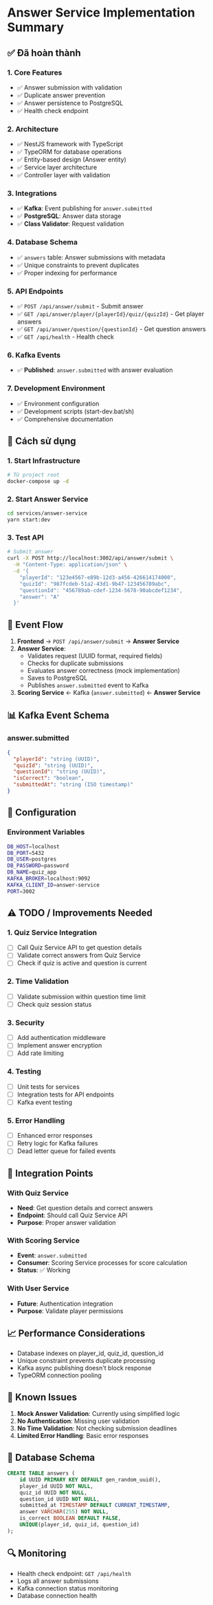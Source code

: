 # Answer Service Implementation Summary

## ✅ Đã hoàn thành

### 1. **Core Features**
- ✅ Answer submission with validation
- ✅ Duplicate answer prevention
- ✅ Answer persistence to PostgreSQL
- ✅ Health check endpoint

### 2. **Architecture**
- ✅ NestJS framework with TypeScript
- ✅ TypeORM for database operations
- ✅ Entity-based design (Answer entity)
- ✅ Service layer architecture
- ✅ Controller layer with validation

### 3. **Integrations**
- ✅ **Kafka**: Event publishing for `answer.submitted`
- ✅ **PostgreSQL**: Answer data storage
- ✅ **Class Validator**: Request validation

### 4. **Database Schema**
- ✅ `answers` table: Answer submissions with metadata
- ✅ Unique constraints to prevent duplicates
- ✅ Proper indexing for performance

### 5. **API Endpoints**
- ✅ `POST /api/answer/submit` - Submit answer
- ✅ `GET /api/answer/player/{playerId}/quiz/{quizId}` - Get player answers
- ✅ `GET /api/answer/question/{questionId}` - Get question answers
- ✅ `GET /api/health` - Health check

### 6. **Kafka Events**
- ✅ **Published**: `answer.submitted` with answer evaluation

### 7. **Development Environment**
- ✅ Environment configuration
- ✅ Development scripts (start-dev.bat/sh)
- ✅ Comprehensive documentation

## 🚀 Cách sử dụng

### 1. Start Infrastructure
```bash
# Từ project root
docker-compose up -d
```

### 2. Start Answer Service
```bash
cd services/answer-service
yarn start:dev
```

### 3. Test API
```bash
# Submit answer
curl -X POST http://localhost:3002/api/answer/submit \
  -H "Content-Type: application/json" \
  -d '{
    "playerId": "123e4567-e89b-12d3-a456-426614174000",
    "quizId": "987fcdeb-51a2-43d1-9b47-123456789abc",
    "questionId": "456789ab-cdef-1234-5678-90abcdef1234", 
    "answer": "A"
  }'
```

## 🔄 Event Flow

1. **Frontend** → `POST /api/answer/submit` → **Answer Service**
2. **Answer Service**:
   - Validates request (UUID format, required fields)
   - Checks for duplicate submissions
   - Evaluates answer correctness (mock implementation)
   - Saves to PostgreSQL
   - Publishes `answer.submitted` event to Kafka
3. **Scoring Service** ← Kafka (`answer.submitted`) ← **Answer Service**

## 📊 Kafka Event Schema

### answer.submitted
```json
{
  "playerId": "string (UUID)",
  "quizId": "string (UUID)",
  "questionId": "string (UUID)", 
  "isCorrect": "boolean",
  "submittedAt": "string (ISO timestamp)"
}
```

## 🔧 Configuration

### Environment Variables
```bash
DB_HOST=localhost
DB_PORT=5432
DB_USER=postgres
DB_PASSWORD=password
DB_NAME=quiz_app
KAFKA_BROKER=localhost:9092
KAFKA_CLIENT_ID=answer-service
PORT=3002
```

## ⚠️ TODO / Improvements Needed

### 1. **Quiz Service Integration**
- [ ] Call Quiz Service API to get question details
- [ ] Validate correct answers from Quiz Service
- [ ] Check if quiz is active and question is current

### 2. **Time Validation**
- [ ] Validate submission within question time limit
- [ ] Check quiz session status

### 3. **Security**
- [ ] Add authentication middleware
- [ ] Implement answer encryption
- [ ] Add rate limiting

### 4. **Testing**
- [ ] Unit tests for services
- [ ] Integration tests for API endpoints
- [ ] Kafka event testing

### 5. **Error Handling**
- [ ] Enhanced error responses
- [ ] Retry logic for Kafka failures
- [ ] Dead letter queue for failed events

## 🎯 Integration Points

### With Quiz Service
- **Need**: Get question details and correct answers
- **Endpoint**: Should call Quiz Service API
- **Purpose**: Proper answer validation

### With Scoring Service  
- **Event**: `answer.submitted`
- **Consumer**: Scoring Service processes for score calculation
- **Status**: ✅ Working

### With User Service
- **Future**: Authentication integration
- **Purpose**: Validate player permissions

## 📈 Performance Considerations

- Database indexes on player_id, quiz_id, question_id
- Unique constraint prevents duplicate processing
- Kafka async publishing doesn't block response
- TypeORM connection pooling

## 🐛 Known Issues

1. **Mock Answer Validation**: Currently using simplified logic
2. **No Authentication**: Missing user validation
3. **No Time Validation**: Not checking submission deadlines
4. **Limited Error Handling**: Basic error responses

## 📝 Database Schema

```sql
CREATE TABLE answers (
    id UUID PRIMARY KEY DEFAULT gen_random_uuid(),
    player_id UUID NOT NULL,
    quiz_id UUID NOT NULL, 
    question_id UUID NOT NULL,
    submitted_at TIMESTAMP DEFAULT CURRENT_TIMESTAMP,
    answer VARCHAR(255) NOT NULL,
    is_correct BOOLEAN DEFAULT FALSE,
    UNIQUE(player_id, quiz_id, question_id)
);
```

## 🔍 Monitoring

- Health check endpoint: `GET /api/health`
- Logs all answer submissions
- Kafka connection status monitoring
- Database connection health 